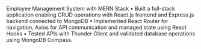  Employee Management System with MERN Stack
 • Built a full-stack application enabling CRUD operations with React.js frontend and Express.js backend
 connected to MongoDB
 • Implemented React Router for navigation, Axios for API communication and managed state using React
 Hooks
 • Tested APIs with Thunder Client and validated database operations using MongoDB Compass.

